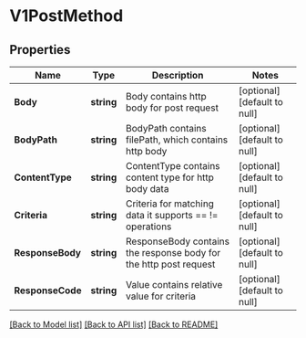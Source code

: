 # V1PostMethod

## Properties
Name | Type | Description | Notes
------------ | ------------- | ------------- | -------------
**Body** | **string** | Body contains http body for post request | [optional] [default to null]
**BodyPath** | **string** | BodyPath contains filePath, which contains http body | [optional] [default to null]
**ContentType** | **string** | ContentType contains content type for http body data | [optional] [default to null]
**Criteria** | **string** | Criteria for matching data it supports  &#x3D;&#x3D; !&#x3D; operations | [optional] [default to null]
**ResponseBody** | **string** | ResponseBody contains the response body for the http post request | [optional] [default to null]
**ResponseCode** | **string** | Value contains relative value for criteria | [optional] [default to null]

[[Back to Model list]](../README.md#documentation-for-models) [[Back to API list]](../README.md#documentation-for-api-endpoints) [[Back to README]](../README.md)

